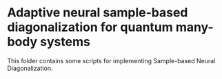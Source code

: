 # Adaptive neural sample-based diagonalization for quantum many-body systems

This folder contains some scripts for implementing Sample-based Neural Diagonalization.
